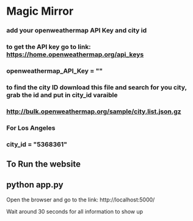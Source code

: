 # Magic Mirror 


 ### add your openweathermap API Key and city id
### to get the API key go to link: https://home.openweathermap.org/api_keys
### openweathermap_API_Key = ""

### to find the city ID download this file and search for you city, grab the id and put in city_id varaible
### http://bulk.openweathermap.org/sample/city.list.json.gz 

### For Los Angeles 
### city_id = "5368361"

## To Run the website

## python app.py


Open the browser and go to the link: http://localhost:5000/

Wait around 30 seconds for all information to show up